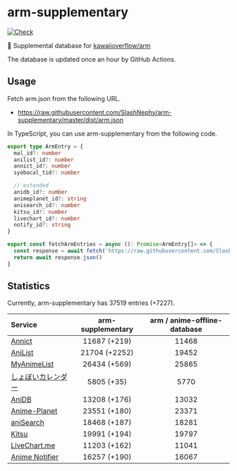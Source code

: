 # arm-supplementary

[![Check](https://github.com/SlashNephy/arm-supplementary/actions/workflows/check-node.yml/badge.svg)](https://github.com/SlashNephy/arm-supplementary/actions/workflows/check-node.yml)

💊 Supplemental database for [kawaiioverflow/arm](https://github.com/kawaiioverflow/arm)

The database is updated once an hour by GitHub Actions.

## Usage

Fetch arm.json from the following URL.

- https://raw.githubusercontent.com/SlashNephy/arm-supplementary/master/dist/arm.json

In TypeScript, you can use arm-supplementary from the following code.

```TypeScript
export type ArmEntry = {
  mal_id?: number
  anilist_id?: number
  annict_id?: number
  syobocal_tid?: number

  // extended
  anidb_id?: number
  animeplanet_id?: string
  anisearch_id?: number
  kitsu_id?: number
  livechart_id?: number
  notify_id?: string
}

export const fetchArmEntries = async (): Promise<ArmEntry[]> => {
  const response = await fetch('https://raw.githubusercontent.com/SlashNephy/arm-supplementary/master/dist/arm.json')
  return await response.json()
}
```

## Statistics

Currently, arm-supplementary has 37519 entries (+7227).

| Service                                     | arm-supplementary | arm / anime-offline-database |
| :------------------------------------------ | :---------------: | :--------------------------: |
| [Annict](https://annict.com)                |   11687 (+219)    |            11468             |
| [AniList](https://anilist.co)               |   21704 (+2252)   |            19452             |
| [MyAnimeList](https://myanimelist.net)      |   26434 (+569)    |            25865             |
| [しょぼいカレンダー](https://cal.syoboi.jp) |    5805 (+35)     |             5770             |
| [AniDB](https://anidb.net)                  |   13208 (+176)    |            13032             |
| [Anime-Planet](https://anime-planet.com)    |   23551 (+180)    |            23371             |
| [aniSearch](https://anisearch.com)          |   18468 (+187)    |            18281             |
| [Kitsu](https://kitsu.io)                   |   19991 (+194)    |            19797             |
| [LiveChart.me](https://livechart.me)        |   11203 (+162)    |            11041             |
| [Anime Notifier](https://notify.moe)        |   16257 (+190)    |            16067             |
